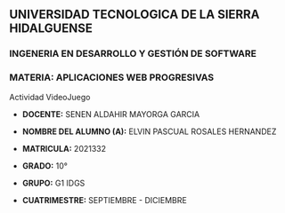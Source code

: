## UNIVERSIDAD TECNOLOGICA DE LA SIERRA HIDALGUENSE ##

### INGENERIA EN DESARROLLO Y GESTIÓN DE SOFTWARE

### MATERIA: APLICACIONES WEB PROGRESIVAS

Actividad VideoJuego

- **DOCENTE:** SENEN ALDAHIR MAYORGA GARCIA
- **NOMBRE DEL ALUMNO (A):** ELVIN PASCUAL ROSALES HERNANDEZ
- **MATRICULA:** 2021332

- **GRADO:** 10°
- **GRUPO:** G1 IDGS
- **CUATRIMESTRE:** SEPTIEMBRE - DICIEMBRE
